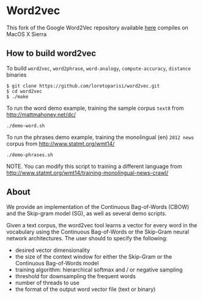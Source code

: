 # Word2vec
This fork of the Google Word2Vec repository available [here](https://code.google.com/archive/p/word2vec/) compiles on MacOS X Sierra

## How to build word2vec
To build `word2vec`, `word2phrase`, `word-analogy`, `compute-accuracy`, `distance` binaries

```
$ git clone https://github.com/loretoparisi/word2vec.git
$ cd word2vec
$ ./make
```

To run the word demo example, training the sample corpus `text8` from http://mattmahoney.net/dc/

```
./demo-word.sh
```

To run the phrases demo example, training the monolingual (en) `2012 news` corpus from http://www.statmt.org/wmt14/

```
./demo-phrases.sh
```

NOTE. You can modify this script to training a different language from http://www.statmt.org/wmt14/training-monolingual-news-crawl/

## About
We provide an implementation of the Continuous Bag-of-Words (CBOW) and the Skip-gram model (SG), as well as several demo scripts.

Given a text corpus, the word2vec tool learns a vector for every word in the vocabulary using the Continuous
Bag-of-Words or the Skip-Gram neural network architectures. The user should to specify the following:
 - desired vector dimensionality
 - the size of the context window for either the Skip-Gram or the Continuous Bag-of-Words model
 - training algorithm: hierarchical softmax and / or negative sampling
 - threshold for downsampling the frequent words 
 - number of threads to use
 - the format of the output word vector file (text or binary)




